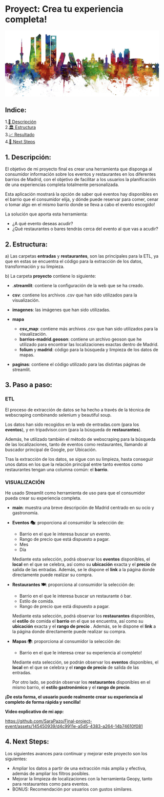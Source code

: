 # Proyect: Crea tu experiencia completa!

![imagen](https://github.com/SaraPazo/Final-project-event/blob/main/proyecto/imagenes/madrid.png)


## Indice:
1.[📝 Descripción](#descripcion)\
2.[🏛 Estructura](#estructura)\
3.[📈 Resultado](#resultado)\
4.[🔮 Next Steps](#next)


## 1. Descripción: <a name="descripcion"/></a>

El objetivo de mi proyecto final es crear una herramienta que disponga al consumidor información sobre los eventos y restaurantes en los diferentes barrios de Madrid, con el objetivo de facilitar a los usuarios la planificación de una experiencias completa totalmente personalizada.

Esta aplicación mostrará la opción de saber qué eventos hay disponibles en el barrio que el consumidor elija, y dónde puede reservar para comer, cenar o tomar algo en el mismo barrio donde se lleva a cabo el evento escogido!

La solución que aporta esta herramienta:

- ¿A qué evento deseas acudir?
- ¿Qué restaurantes o bares tendrás cerca del evento al que vas a acudir?

## 2. Estructura: <a name="estructura"/></a>

a) Las carpetas **entradas** y **restaurantes**, son las principales para la ETL, ya que en estas se encuentra el código para la extracción de los datos, transformación y su limpieza.

b) La carpeta **proyecto** contiene lo siguiente:
- **.streamlit**: contiene la configuración de la web que se ha creado.
- **csv**: contiene los archivos .csv que han sido utilizados para la visualización.
- **imagenes**: las imágenes que han sido utilizadas.
- **mapa**

    - **csv_map**: contiene más archivos .csv que han sido utilizados para la visualización.
    - **barrios-madrid.geoson**: contiene un archivo geoson que he utilizado para encontrar las localizaciones exactas dentro de Madrid.
    - **folium** y **madrid**: código para la búsqueda y limpieza de los datos de mapas. 

- **paginas**: contiene el código utilizado para las distintas páginas de streamlit.


## 3. Paso a paso: <a name="pasos"/></a>

### ETL

El proceso de extracción de datos se ha hecho a través de la técnica de webscraping combinando selenium y beautiful soup.

Los datos han sido recogidos en la web de entradas.com (para los **eventos**), y en tripadvisor.com (para la búsqueda de **restaurantes**).

Además, he utilizado también el método de webscraping para la búsqueda de las localizaciones, tanto de eventos como restaurantes, llamando al buscador principal de Google, por Ubicación.

Tras la extracción de los datos, se sigue con su limpieza, hasta conseguir unos datos en los que la relación principal entre tanto eventos como restaurantes tengan una columna común: el **barrio**. 


### VISUALIZACIÓN


He usado Streamlit como herramienta de uso para que el consumidor pueda crear su experiencia completa. 

- **main**: muestra una breve descripción de Madrid centrado en su ocio y gastronomía.

- **Eventos 🎭**: proporciona al consumidor la selección de:
    
    - Barrio en el que le interesa buscar un evento.
    - Rango de precio que está dispuesto a pagar.
    - Mes
    - Día

    Mediante esta selección, podrá observar los **eventos** disponibles, el **local** en el que se celebra, así como su **ubicación** exacta y el **precio** de salida de las entradas. Además, se le dispone el **link** a la página donde directamente puede realizar su compra. 

- **Restaurantes 🍽️**: proporciona al consumidor la selección de:

    - Barrio en el que le interesa buscar un restaurante ó bar. 
    - Estilo de comida.
    - Rango de precio que está dispuesto a pagar.

    Mediante esta selección, podrá observar los **restaurantes** disponibles, el **estilo** de comida el **barrio** en el que se encuentra, así como su **ubicación** exacta y el **rango de precio** . Además, se le dispone el **link** a la página donde directamente puede realizar su compra. 

- **Mapas 🌍**: proporciona al consumidor la selección de:

    - Barrio en el que le interesa crear su experiencia al completo! 

   Mediante esta selección, se podrán observar los **eventos** disponibles, el **local** en el que se celebra y el **rango de precio** de salida de las entradas. 

   Por otro lado, se podrán observar los **restaurantes** disponibles en el mismo barrio, el **estilo gastronómico** y el **rango de precio**.

**¡De esta forma, el usuario puede realmente crear su experiencia al completo de forma rápida y sencilla!**

**Video explicativo de mi app:**

https://github.com/SaraPazo/Final-project-event/assets/145450939/d4c9911e-a5d5-4383-a264-14b74610f081


## 4. Next Steps: <a name="next"/></a>

Los siguientes avances para continuar y mejorar este proyecto son los siguientes:

- Ampliar los datos a partir de una extracción más amplia y efectiva, además de ampliar los filtros posibles.
- Mejorar la limpieza de localizaciones con la herramienta Geopy, tanto para restaurantes como para eventos.
- BONUS: Recomendación por usuarios con gustos similares. 
